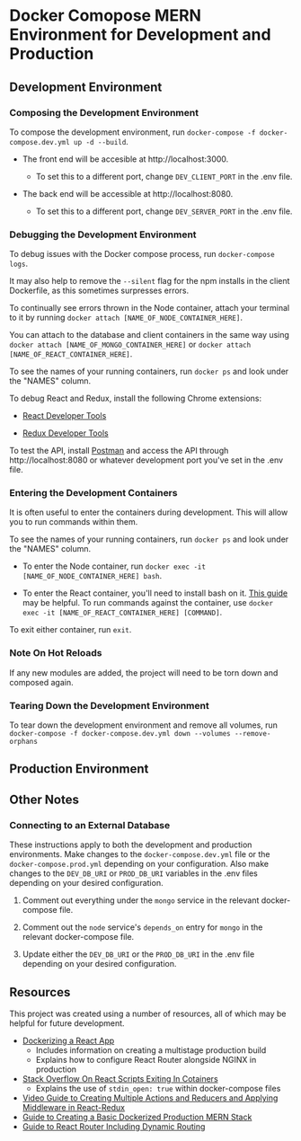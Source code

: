# Docker Comopose MERN Environment for Development and Production

## Development Environment

### Composing the Development Environment

To compose the development environment, run `docker-compose -f docker-compose.dev.yml up -d --build`.

* The front end will be accesible at http://localhost:3000. 
    * To set this to a different port, change `DEV_CLIENT_PORT` in the .env file.

* The back end will be accessible at http://localhost:8080. 
    * To set this to a different port, change `DEV_SERVER_PORT` in the .env file.

### Debugging the Development Environment

To debug issues with the Docker compose process, run `docker-compose logs`.

It may also help to remove the `--silent` flag for the npm installs in the client Dockerfile, as this sometimes surpresses errors.

To continually see errors thrown in the Node container, attach your terminal to it by running `docker attach [NAME_OF_NODE_CONTAINER_HERE]`.

You can attach to the database and client containers in the same way using `docker attach [NAME_OF_MONGO_CONTAINER_HERE]` or `docker attach [NAME_OF_REACT_CONTAINER_HERE]`.

To see the names of your running containers, run `docker ps` and look under the "NAMES" column.

To debug React and Redux, install the following Chrome extensions:

* [React Developer Tools](https://chrome.google.com/webstore/detail/react-developer-tools/fmkadmapgofadopljbjfkapdkoienihi?hl=en)

* [Redux Developer Tools](https://chrome.google.com/webstore/detail/redux-devtools/lmhkpmbekcpmknklioeibfkpmmfibljd?hl=en)

To test the API, install [Postman](https://www.postman.com/downloads/) and access the API through http://localhost:8080 or whatever development port you've set in the .env file.

### Entering the Development Containers

It is often useful to enter the containers during development. This will allow you to run commands within them.

To see the names of your running containers, run `docker ps` and look under the "NAMES" column.

* To enter the Node container, run `docker exec -it [NAME_OF_NODE_CONTAINER_HERE] bash`.

* To enter the React container, you'll need to install bash on it. [This guide](https://www.cyberciti.biz/faq/alpine-linux-install-bash-using-apk-command/) may be helpful. To run commands against the container, use `docker exec -it [NAME_OF_REACT_CONTAINER_HERE] [COMMAND]`.

To exit either container, run `exit`.

### Note On Hot Reloads

If any new modules are added, the project will need to be torn down and composed again.

### Tearing Down the Development Environment

To tear down the development environment and remove all volumes, run `docker-compose -f docker-compose.dev.yml down --volumes --remove-orphans`

## Production Environment

## Other Notes

### Connecting to an External Database

These instructions apply to both the development and production environments. Make changes to the `docker-compose.dev.yml` file or the `docker-compose.prod.yml` depending on your configuration. Also make changes to the `DEV_DB_URI` or `PROD_DB_URI` variables in the .env files depending on your desired configuration.

1. Comment out everything under the `mongo` service in the relevant docker-compose file.

2. Comment out the `node` service's `depends_on` entry for `mongo` in the relevant docker-compose file.

3. Update either the `DEV_DB_URI` or the `PROD_DB_URI` in the .env file depending on your desired configuration.

## Resources

This project was created using a number of resources, all of which may be helpful for future development.

* [Dockerizing a React App](https://mherman.org/blog/dockerizing-a-react-app/)
    * Includes information on creating a multistage production build
    * Explains how to configure React Router alongside NGINX in production 
* [Stack Overflow On React Scripts Exiting In Cotainers](https://stackoverflow.com/questions/60790696/react-scripts-start-exiting-in-docker-foreground-cmd)
    * Explains the use of `stdin_open: true` within docker-compose files
* [Video Guide to Creating Multiple Actions and Reducers and Applying Middleware in React-Redux](https://youtu.be/YmGm-qwbJdc)
* [Guide to Creating a Basic Dockerized Production MERN Stack](https://dev.to/vguleaev/dockerize-a-node-js-app-with-vs-code-29c4)
* [Guide to React Router Including Dynamic Routing](https://youtu.be/Law7wfdg_ls)
